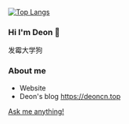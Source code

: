 [![Top Langs](https://github-readme-stats.vercel.app/api/top-langs/?username=deoncn)](https://github.com/anuraghazra/github-readme-stats)

### Hi I'm Deon 👋

发霉大学狗 

### About me

- Website 
- Deon's blog https://deoncn.top

[Ask me anything!](https://github.com/deoncn/deoncn/issues/new)
